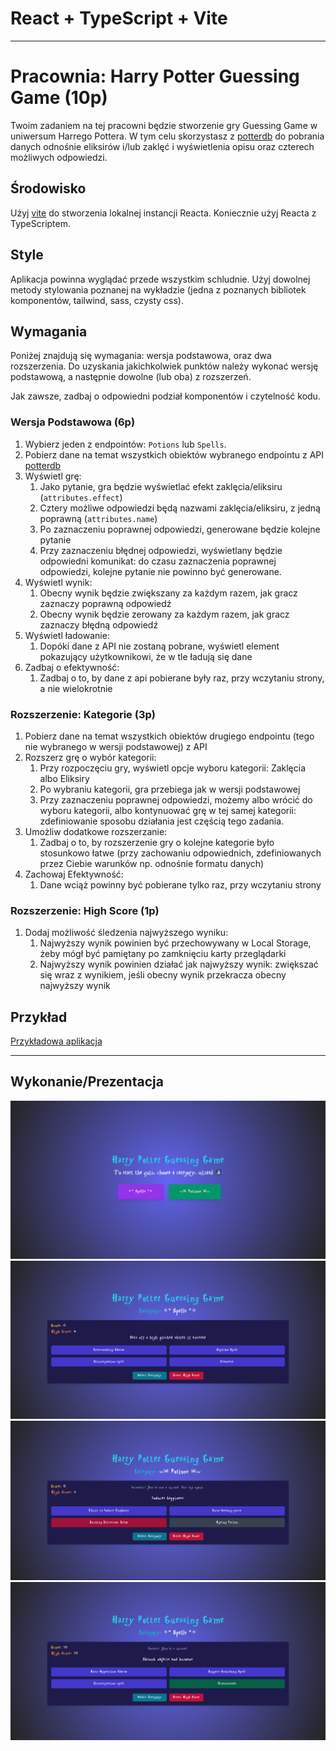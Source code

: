 # React + TypeScript + Vite

---

# Pracownia: Harry Potter Guessing Game (10p)

Twoim zadaniem na tej pracowni będzie stworzenie gry Guessing Game w uniwersum Harrego Pottera. W tym celu skorzystasz z [potterdb](https://docs.potterdb.com/) do pobrania danych odnośnie eliksirów i/lub zaklęć i wyświetlenia opisu oraz czterech możliwych odpowiedzi.

## Środowisko

Użyj [vite](https://vitejs.dev/) do stworzenia lokalnej instancji Reacta. Koniecznie użyj Reacta z TypeScriptem.

## Style

Aplikacja powinna wyglądać przede wszystkim schludnie. Użyj dowolnej metody stylowania poznanej na wykładzie (jedna z poznanych bibliotek komponentów, tailwind, sass, czysty css).

## Wymagania

Poniżej znajdują się wymagania: wersja podstawowa, oraz dwa rozszerzenia. Do uzyskania jakichkolwiek punktów należy wykonać wersję podstawową, a następnie dowolne (lub oba) z rozszerzeń.

Jak zawsze, zadbaj o odpowiedni podział komponentów i czytelność kodu.

### Wersja Podstawowa (6p)

1. Wybierz jeden z endpointów: `Potions` lub `Spells`.
2. Pobierz dane na temat wszystkich obiektów wybranego endpointu z API [potterdb](https://docs.potterdb.com/)
3. Wyświetl grę:
   1. Jako pytanie, gra będzie wyświetlać efekt zaklęcia/eliksiru (`attributes.effect`)
   2. Cztery możliwe odpowiedzi będą nazwami zaklęcia/eliksiru, z jedną poprawną (`attributes.name`)
   3. Po zaznaczeniu poprawnej odpowiedzi, generowane będzie kolejne pytanie
   4. Przy zaznaczeniu błędnej odpowiedzi, wyświetlany będzie odpowiedni komunikat: do czasu zaznaczenia poprawnej odpowiedzi, kolejne pytanie nie powinno być generowane.
4. Wyświetl wynik:
   1. Obecny wynik będzie zwiększany za każdym razem, jak gracz zaznaczy poprawną odpowiedź
   2. Obecny wynik będzie zerowany za każdym razem, jak gracz zaznaczy błędną odpowiedź
5. Wyświetl ładowanie:
   1. Dopóki dane z API nie zostaną pobrane, wyświetl element pokazujący użytkownikowi, że w tle ładują się dane
6. Zadbaj o efektywność:
   1. Zadbaj o to, by dane z api pobierane były raz, przy wczytaniu strony, a nie wielokrotnie

### Rozszerzenie: Kategorie (3p)

1. Pobierz dane na temat wszystkich obiektów drugiego endpointu (tego nie wybranego w wersji podstawowej) z API
2. Rozszerz grę o wybór kategorii:
   1. Przy rozpoczęciu gry, wyświetl opcje wyboru kategorii: Zaklęcia albo Eliksiry
   2. Po wybraniu kategorii, gra przebiega jak w wersji podstawowej
   3. Przy zaznaczeniu poprawnej odpowiedzi, możemy albo wrócić do wyboru kategorii, albo kontynuować grę w tej samej kategorii: zdefiniowanie sposobu działania jest częścią tego zadania.
3. Umożliw dodatkowe rozszerzanie:
   1. Zadbaj o to, by rozszerzenie gry o kolejne kategorie było stosunkowo łatwe (przy zachowaniu odpowiednich, zdefiniowanych przez Ciebie warunków np. odnośnie formatu danych)
4. Zachowaj Efektywność:
   1. Dane wciąż powinny być pobierane tylko raz, przy wczytaniu strony

### Rozszerzenie: High Score (1p)

1. Dodaj możliwość śledzenia najwyższego wyniku:
   1. Najwyższy wynik powinien być przechowywany w Local Storage, żeby mógł być pamiętany po zamknięciu karty przeglądarki
   2. Najwyższy wynik powinien działać jak najwyższy wynik: zwiększać się wraz z wynikiem, jeśli obecny wynik przekracza obecny najwyższy wynik

## Przykład

[Przykładowa aplikacja](./images/example.gif)

---
## Wykonanie/Prezentacja
![alt text](showcase/image1.png)
![alt text](showcase/image2.png)
![alt text](showcase/image3.png)
![alt text](showcase/image4.png)
